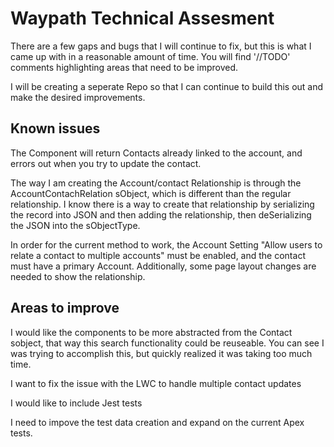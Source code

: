 # Waypath Technical Assesment
There are a few gaps and bugs that I will continue to fix, but this is what I came up with in a reasonable amount of time.
You will find '//TODO' comments highlighting areas that need to be improved. 

I will be creating a seperate Repo so that I can continue to build this out and make the desired improvements. 

## Known issues

The Component will return Contacts already linked to the account, and errors out when you try to update the contact. 

The way I am creating the Account/contact Relationship is through the AccountContachRelation sObject, which is different than the regular relationship. I know there is a way to create that relationship by serializing the record into JSON and then adding the relationship, then deSerializing the JSON into the sObjectType. 

In order for the current method to work, the Account Setting "Allow users to relate a contact to multiple accounts" must be enabled, and the contact must have a primary Account. Additionally, some page layout changes are needed to show the relationship. 

## Areas to improve
I would like the components to be more abstracted from the Contact sobject, that way this search functionality could be reuseable. You can see I was trying to accomplish this, but quickly realized it was taking too much time.

I want to fix the issue with the LWC to handle multiple contact updates 

I would like to include Jest tests

I need to impove the test data creation and expand on the current Apex tests. 



